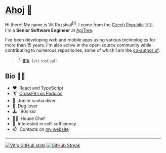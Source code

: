 # [Ahoj](https://en.wiktionary.org/wiki/ahoj#Czech) 👋

Hi there! My name is Vít Rozsíval<sup>[1]</sup>. I come from the [Czech Republic](https://en.wikipedia.org/wiki/Czech_Republic) 🇨🇿. I'm a **Senior Software Engineer** at [ApiTree](https://github.com/apitreecz).

I've been developing web and mobile apps using various technologies for more than 15 years. I'm also active in the open-source community while contributing to numerous repositories, some of which I am the [co-author of](https://github.com/wavevision).

> <sup>[1]</sup> <a href="https://en.wikipedia.org/wiki/International_Phonetic_Alphabet">IPA</a>: [viːt rosiːval]

## Bio 💁‍♂️

- ♥️ &nbsp;[React](https://github.com/facebook/react) and [TypeScript](https://github.com/microsoft/TypeScript)
- 🏋️ &nbsp;[CrossFit Los Podolos](https://lospodolos.cz)
- 🤿 &nbsp;Junior scuba diver
- 🐶 &nbsp;Dog lover
- 🕹️ &nbsp;'90s kid
- 👨‍🍳 &nbsp;House Chef
- 🌱 &nbsp;Interested in self-sufficiency
- 📫 &nbsp;Contacts on [my website](http://vitrozsival.cz)

---

[![Vít's GitHub stats](https://github-readme-stats-vitrozsival.vercel.app/api?username=rozsival&theme=dark&show_icons=true&include_all_commits=true&v=20230116)](https://github.com/anuraghazra/github-readme-stats)
[![GitHub Streak](https://streak-stats.demolab.com?user=rozsival&theme=dark&border_radius=4)](https://git.io/streak-stats)


